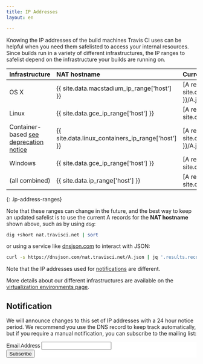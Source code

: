 ```yaml
---
title: IP Addresses
layout: en

---
```


Knowing the IP addresses of the build machines Travis CI uses can be helpful
when you need them safelisted to access your internal resources. Since builds
run in a variety of different infrastructures, the IP ranges to safelist depend
on the infrastructure your builds are running on.

| Infrastructure                                                                                                  | NAT hostname                                      | Current DNS                                                                            | Last recorded IPs                                                      |
|:----------------------------------------------------------------------------------------------------------------|:--------------------------------------------------|:---------------------------------------------------------------------------------------|:-----------------------------------------------------------------------|
| OS X                                                                                                            | {{ site.data.macstadium_ip_range['host'] }}       | [A recs](https://dnsjson.com/{{ site.data.macstadium_ip_range['host'] }}/A.json)       | `{{ site.data.macstadium_ip_range['ip_range'] | join: "` `" }}`        |
| Linux                                                                                                           | {{ site.data.gce_ip_range['host'] }}              | [A recs](https://dnsjson.com/{{ site.data.gce_ip_range['host'] }}/A.json)              | `{{ site.data.gce_ip_range['ip_range'] | join: "`, `" }}`              |
| Container-based [see deprecation notice](https://blog.travis-ci.com/2018-10-04-combining-linux-infrastructures) | {{ site.data.linux_containers_ip_range['host'] }} | [A recs](https://dnsjson.com/{{ site.data.linux_containers_ip_range['host'] }}/A.json) | `{{ site.data.linux_containers_ip_range['ip_range'] | join: "`, `" }}` |
| Windows                                                                                                         | {{ site.data.gce_ip_range['host'] }}              | [A recs](https://dnsjson.com/{{ site.data.gce_ip_range['host'] }}/A.json)              | `{{ site.data.gce_ip_range['ip_range'] | join: "`, `" }}`              |
| (all combined)                                                                                                  | {{ site.data.ip_range['host'] }}                  | [A recs](https://dnsjson.com/{{ site.data.ip_range['host'] }}/A.json)                  | (sum of all above)                                                     |
{: .ip-address-ranges}

Note that these ranges can change in the future, and the best way to keep an
updated safelist is to use the current A records for the **NAT hostname** shown
above, such as by using `dig`:

``` bash
dig +short nat.travisci.net | sort
```

or using a service like [dnsjson.com](https://dnsjson.com) to interact with
JSON:

``` bash
curl -s https://dnsjson.com/nat.travisci.net/A.json | jq '.results.records|sort'
```

Note that the IP addresses used for [notifications](/user/notifications) are
different.

More details about our different infrastructures are available on the
[virtualization environments
page](/user/reference/overview/#virtualization-environments).

## Notification

We will announce changes to this set of IP addresses with a 24 hour notice period. We recommend you use the DNS record to keep track automatically, but if you require a manual notification, you can subscribe to the mailing list:

<!-- Begin Mailchimp Signup Form -->
<link href="//cdn-images.mailchimp.com/embedcode/classic-10_7.css" rel="stylesheet" type="text/css">
<style type="text/css">
	#mc_embed_signup{background:#fff; clear:left; font:14px Helvetica,Arial,sans-serif; }
	/* Add your own Mailchimp form style overrides in your site stylesheet or in this style block.
	   We recommend moving this block and the preceding CSS link to the HEAD of your HTML file. */
</style>
<div id="mc_embed_signup">
<form action="https://travis-ci.us7.list-manage.com/subscribe/post?u=8ce724a4c9af4dace663cd39c&amp;id=8760e616bf" method="post" id="mc-embedded-subscribe-form" name="mc-embedded-subscribe-form" class="validate" target="_blank" novalidate>
    <div id="mc_embed_signup_scroll">

<div class="mc-field-group">
	<label for="mce-EMAIL">Email Address </label>
	<input type="email" value="" name="EMAIL" class="required email" id="mce-EMAIL">
</div>
	<div id="mce-responses" class="clear">
		<div class="response" id="mce-error-response" style="display:none"></div>
		<div class="response" id="mce-success-response" style="display:none"></div>
	</div>    <!-- real people should not fill this in and expect good things - do not remove this or risk form bot signups-->
    <div style="position: absolute; left: -5000px;" aria-hidden="true"><input type="text" name="b_8ce724a4c9af4dace663cd39c_8760e616bf" tabindex="-1" value=""></div>
    <div class="clear"><input type="submit" value="Subscribe" name="subscribe" id="mc-embedded-subscribe" class="button"></div>
    </div>
</form>
</div>
<!--End mc_embed_signup-->
